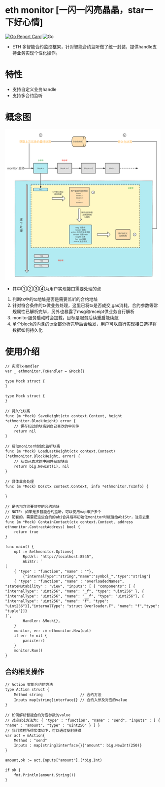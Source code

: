 # eth monitor [一闪一闪亮晶晶，star一下好心情]
[![Go Report Card](https://goreportcard.com/badge/github.com/Rennbon/ethmonitor)](https://goreportcard.com/report/github.com/Rennbon/ethmonitor)
![Go](https://github.com/Rennbon/ethmonitor/workflows/Go/badge.svg)

- ETH 多智能合约监控框架，针对智能合约监听做了统一封装，提供handle支持业务实现个性化操作。

# 特性
- 支持自定义业务handle
- 支持多合约监听

# 概念图
<img src="./docs/flow.png" width="800px" >

- 其中①②③④为用户实现接口需要处理的点
1. 判断tx中的to地址是否是需要监听的合约地址
2. 针对符合条件的tx做业务处理，这里已将tx是否成交,gas消耗，合约参数等常规属性已解析完毕，另外也暴露了msg和receipt供业务自行解析
3. monitor服务启动时会加载，目标是服务后续重启能续航
4. 单个block的内含的tx全部分析完毕后会触发，用户可以自行实现接口选择将数据如何持久化
# 使用介绍

```golang
// 实现TxHandler
var _ ethmonitor.TxHandler = &Mock{}

type Mock struct {
}

type Mock struct {
}

// 持久化块高
func (m *Mock) SaveHeight(ctx context.Context, height *ethmonitor.BlockHeight) error {
	// 保存扫过的块高到自己喜欢的中间件
	return nil
}

// 启动monitor时始化监听块高
func (m *Mock) LoadLastHeight(ctx context.Context) (*ethmonitor.BlockHeight, error) {
	// 从自己喜欢的中间件获取块高
	return big.NewInt(1), nil
}

// 具体业务处理
func (m *Mock) Do(ctx context.Context, info *ethmonitor.TxInfo) {
	
}

// 是否包含需要监控的合约地址
// NOTE: 如果是多智能合约监听，可以使用map维护多个
// 配套的，需要把这些合约的abi合并后再初始化monitor时赋值给AbiStr，注意去重
func (m *Mock) ContainContact(ctx context.Context, address ethmonitor.ContractAddress) bool {
	return true
}

func main() {
	opt := &ethmonitor.Options{
		RpcUrl: "http://localhost:8545",
		AbiStr: `
[
	{ "type" : "function", "name" : ""},
        {"internalType":"string","name":"symbol_","type":"string"}
	{ "type" : "function", "name" : "overloadedNames", "stateMutability" : "view", "inputs": [ { "components": [ { "internalType": "uint256", "name": "_f",	"type": "uint256" }, { "internalType": "uint256", "name": "__f", "type": "uint256"}, { "internalType": "uint256", "name": "f", "type": "uint256"}],"internalType": "struct Overloader.F", "name": "f","type": "tuple"}]}
]`,
		Handler: &Mock{},
	}
	monitor, err := ethmonitor.New(opt)
	if err != nil {
		panic(err)
	}
	monitor.Run()
}

```
## 合约相关操作
```golang
// Action 智能合约的方法
type Action struct {
	Method string                 // 合约方法
	Inputs map[string]interface{} // 合约入参及对应的value
}

// 如何解析智能合约对应参数的value
// 对应abi方法为: { "type" : "function", "name" : "send", "inputs" : [ { "name" : "amount", "type" : "uint256" } ] }
// 我们监控所得实体如下，可以通过反射获得
var act = &Action{
	Method : "send"
	Inputs : map[string]interface{}{"amount": big.NewInt(250)}
}

amount,ok := act.Inputs["amount"].(*big.Int)

if ok {
    fmt.Println(amount.String())
}
```
